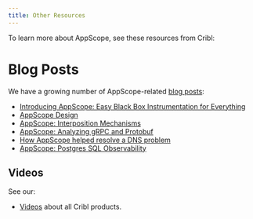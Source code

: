```yaml
---
title: Other Resources
---
```


To learn more about AppScope, see these resources from Cribl:

# Blog Posts

We have a growing number of AppScope-related [blog posts](https://cribl.io/blog/?s=appscope):

- [Introducing AppScope: Easy Black Box Instrumentation for Everything](https://cribl.io/blog/introducing-appscope-easy-black-box-instrumentation-for-everything/)
- [AppScope Design](https://cribl.io/blog/appscope-design/)
- [AppScope: Interposition Mechanisms](https://cribl.io/blog/interposition-mechanisms/)
- [AppScope: Analyzing gRPC and Protobuf](https://cribl.io/blog/analyzing-grpc-and-protobuf/)
- [How AppScope helped resolve a DNS problem](https://cribl.io/blog/how-appscope-helped-resolve-a-dns-problem/)
- [AppScope: Postgres SQL Observability](https://cribl.io/blog/appscope-postgres-sql-observability/)

## Videos

See our:

- [Videos](https://cribl.io/resources/?category=videos) about all Cribl products.